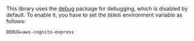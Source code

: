This library uses the [debug](https://www.npmjs.com/package/debug) package for debugging, which is disabled by default. To enable it,
you have to set the `DEBUG` environment variable as follows:

```text
DEBUG=aws-cognito-express
```